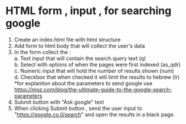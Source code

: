 # HTML form , input , for searching google
1. Create an index.html file with html structure
2. Add form to html body that will collect the user's data 
3. In the form collect the :<br />
a. Text input that will contain the search query text (q)<br />
b. Select with options of when the pages were first indexed (as_qdr)<br />
c. Numeric input that will hold the number of results shown (num)<br />
d. Checkbox that when checked it will limit the results to hebrew (lr)<br />
*for explantion about the parameters to send google use https://moz.com/blog/the-ultimate-guide-to-the-google-search-parameters  <br />
4. Submit button with "Ask google" text
5. When clicking Submit button , send the user input to "https://google.co.il/search" and open the results in a black page.
